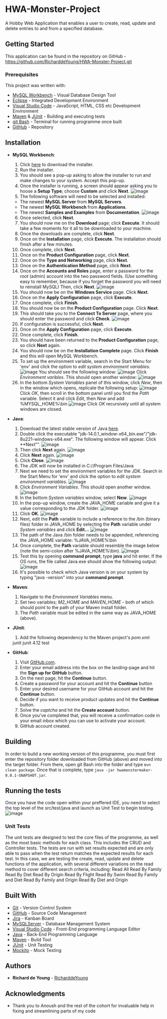 # HWA-Monster-Project

A Hobby Web Application that enables a user to create, read, update and delete entries to and from a specified database.

## Getting Started

This application can be found in the repository on GitHub - https://github.com/RicharddeYoung/HWA-Monster-Project.git

### Prerequisites

This project was written with:

* [MySQL Workbench](https://dev.mysql.com/downloads/workbench/) - Visual Database Design Tool
* [Eclipse](https://eclipse.org/downloads/) - Integrated Development Environment
* [Visual Studio Code](https://code.visualstudio.com/download) - JavaScript, HTML, CSS etc Development Environment
* [Maven](https://maven.apache.org/) & [JUnit](https://juit.org/) - Building and executing tests
* [git Bash](https://git-scm.com/) - Terminal for running programme once built
* [GitHub](https://github.com/) - Repository


## Installation

* **MySQL Workbench**:
  1. Click [here](https://dev.mysql.com/downloads/windows/installer/8.0.html/) to download the installer.
  2. Run the installer.
  3. You should see a pop-up asking to allow the installer to run and make changes to your system. Accept this pop-up.
  4. Once the installer is running, a screen should appear asking you to hoose a **Setup Type**; choose **Custom** and click **Next**.
  ![image](https://user-images.githubusercontent.com/103578351/172066238-31fe3a71-73c4-4379-90e7-a5b8e2266822.png)
  5. The following software will need to be selected and installed:
    * The newest **MySQL Server** from **MySQL Servers**.
    * The newest **MySQL Workbench** from **Applications**.
    * The newest **Samples and Examples** from **Documentation**.
  ![image](https://user-images.githubusercontent.com/103578351/172066475-c2f200a0-3686-4cd0-ba63-7a4f8d37c926.png)
  6. Once selected, click **Next**.
  7. You should now me on the **Download** page; click **Execute**. It should take a few moments for it all to be downloaded to your machine.
  8. Once the downloads are complete, click **Next**.
  9. Once on the **Installation** page, click **Execute**. The installation should finish after a few minutes.
  10. Once complete, click **Next**.
  11. Once on the **Product Configuration** page, click **Next**.
  12. Once on the **Type and Networking** page, click **Next**.
  13. Once on the **Authentication Method** page, click **Next**.
  14. Once on the **Accounts and Roles** page, enter a password for the _root_ (admin) account into the two password fields. (Use something easy to remember, because if you forget the password you will need to reinstall MySQL) Then, click **Next**.
  ![image](https://user-images.githubusercontent.com/103578351/172067126-57e16355-9d06-407b-97f6-f5bdb6cb3336.png)
  15. You should now be on the **Windows Service** page. Click **Next**.
  16. Once on the **Apply Configuration** page, click **Execute**.
  17. Once complete, click **Finish**.
  18. You should now be on the **Product Configuration** page. Click **Next**.
  19. This should take you to the **Connect To Server** page, where you should enter the password and click **Check**.
  ![image](https://user-images.githubusercontent.com/103578351/172067247-aaaca218-71c0-4ec9-b488-26b112111e7b.png)
  20. If configuration is successful, click **Next**.
  21. Once on the **Apply Configuration** page, click **Execute**.
  22. Once complete, click **Finish**.
  23. You should have been returned to the **Product Configuration** page, so click **Next** again.
  24. You should now be on the **Installation Complete** page. Click **Finish** and this will open MySQL Workbench.
  25. To set up the environment variable, search in the Start Menu for 'env' and click the option to _edit system environment variables_.
  ![image](https://user-images.githubusercontent.com/103578351/172067433-095fab9d-a4cd-4dd1-a0ec-eec6ce6e3424.png)
    You should see the following window:
  ![image](https://user-images.githubusercontent.com/103578351/172067500-fb11b261-f93c-4e6f-94dd-91b8828e4666.png)
    Click _Environment varibles_. This should open another window:
  ![image](https://user-images.githubusercontent.com/103578351/172067535-f7da2aab-7d73-4929-9f38-93faa7ce1aac.png)
  26. In the bottom _System Variables_ panel of this window, click _New_, then in the window which opens, replicate the following setup:
  ![image](https://user-images.githubusercontent.com/103578351/172067593-b684eee5-f0cb-4838-960f-56b33e51d715.png)
    Click _OK_, then scroll in the bottom panel until you find the _Path_ variable. Select it and click _Edit_, then _New_ and add %MYSQL_HOME%\bin
  ![image](https://user-images.githubusercontent.com/103578351/172067663-64094648-ee35-4f2c-9be6-21ee7e6c2f77.png)
    Click _OK_ recursively until all system windows are closed.

* **Java**:
  1. Download the latest stable version of Java [here](https://www.oracle.com/java/technologies/javase/jdk14-archive-downloads.html).
  2. Double click the executable "jdk-14.0.1_window-x64_bin.exe"/"jdk-8u221-windows-x64.exe". The following window will appear. Click **Next"".
  ![image](https://user-images.githubusercontent.com/103578351/172070129-d148a981-e00a-477a-855e-1e1d2bfcc5db.png)
  3. Then click **Next** again.
  ![image](https://user-images.githubusercontent.com/103578351/172070434-3e4d6126-832d-4613-9c59-c30b7e23b4d9.png)
  4. Click **Next** again.
  ![image](https://user-images.githubusercontent.com/103578351/172070531-78dc2038-73c0-46b5-9607-a645d8cb6120.png)
  5. Click **Close**.
  ![image](https://user-images.githubusercontent.com/103578351/172070668-9190465b-4efe-4f82-b1bb-c719278835cf.png)
  6. The JDK will now be installed in C://Program Files/Java
  7. Next we need to set the environment variables for the JDK. Search in the Start Menu for 'env' and click the option to _edit system environment variables_.
  ![image](https://user-images.githubusercontent.com/103578351/172071128-ea95d06d-a6d9-4dac-a9cb-ce81fde7b1d8.png)
  8. Click _Environment Variables_. This should open another window.
  ![image](https://user-images.githubusercontent.com/103578351/172071472-5bd84c45-c9f1-493a-be1e-4f96300fae23.png)
  9. In the bottom _System variables_ window, select **New**.
  ![image](https://user-images.githubusercontent.com/103578351/172071601-89f380e4-5f3d-42d1-b866-133e6ea774fb.png)
  10. In the pop-up window, create the JAVA_HOME cariable and give it a value corresponding to the JDK folder.
  ![image](https://user-images.githubusercontent.com/103578351/172071637-c8ca107b-5b1c-4ac1-9854-396425048e26.png)
  11. Click **OK**.
  ![image](https://user-images.githubusercontent.com/103578351/172071649-87df771d-3e26-4009-89cb-6e142848bcd6.png)
  12. Next, edit the **Path** variable to include a reference to the /bin (binary files) folder in JAVA_HOME by selecting the **Path** variable under _System variables_ and click **Edit...**
  ![image](https://user-images.githubusercontent.com/103578351/172072141-cf8904d9-efaf-4666-93b1-33c6e415ec07.png)
  13. The path of the Java /bin folder needs to be appended, referencing the JAVA_HOME variable: %JAVA_HOME%\bin
  14. Once complete, the **Path** variable should resemble the image below (note the semi-colon after %JAVA_HOME%\bin).
  ![image](https://user-images.githubusercontent.com/103578351/172072479-3b53df87-f099-4162-b5fe-bc6652f69387.png)
  15. Test this by opening **command prompt**, type **java** and hit enter.
      If the OS runs, the file called Java.exe should show the following output:
  ![image](https://user-images.githubusercontent.com/103578351/172072634-a0e64c4f-6cab-4b8c-b0ef-5110c444bda8.png)
  16. It's possible to check which Java version is on your system by typing "java -version" into your **command prompt**.

* **Maven**:
  1. Navigate to the _Environment Variables_ menu.
  2. Set two variables; _M2_HOME_ and _MAVEN_HOME_ - both of which should point to the path of your Maven install folder.
  3. The _Path_ variable must be edited in the same way as JAVA_HOME (above).

* **JUnit**:
  1. Add the following dependency to the Maven project's _pom.xml_:
    <dependency>
      <groupId>junit</groupId>
      <artifactId>junit</artifactId>
      <version>4.12</version>
      <scope>test</scope>
    </dependency>

* **GitHub**:
  1. Visit [GitHub.com](https://github.com/).
  2. Enter your email address into the box on the landing-page and hit the **Sign up for GitHub** button.
  3. On the next page, hit the **Continue** button.
  4. Create a password for your account and hit the **Continue** button
  5. Enter your desired username for your GitHub account and hit the **Continue** button.
  6. Decide if you want to receive product updates and hit the **Continue** button.
  7. Solve the _captcha_ and hit the **Create account** button.
  8. Once you've completed that, you will receive a confirmation code in your email inbox which you can use to activate your account.
  9. GitHub account created.


## Building

In order to build a new working version of this programme, you must first enter the repository folder downloaded from GitHub (above) and moved into the target folder. From there, open git Bash into the folder and type `mvn clean package`. Once that is complete, type `java -jar hwamonstermaker-0.0.1-SNAPSHOT.jar`.


## Running the tests

Once you have the code open within your preffered IDE, you need to select the top level of the src/test/java and launch as Unit Test to begin testing.
![image](https://user-images.githubusercontent.com/103578351/172025693-d46b387b-881d-4b6d-8625-75b86923e45b.png)



### Unit Tests 

The unit tests are designed to test the core files of the programme, as well as the most basic methods for each class. This includes the CRUD and Controller tests. The tests are run with set results expected and are only able to pass when the test return matches the expected results for each test.
In this case, we are testing the create, read, update and delete functions of the application, with several different variations on the read method to cover different search criteria, including:  Read All
                      Read By Family
                      Read By Diet
                      Read By Origin
                      Read By Flight
                      Read By Swim
                      Read By Family and Diet
                      Read By Family and Origin
                      Read By Diet and Origin


## Built With

* [Git](https://git-scm.com/) - Version Control System
* [GitHub](https://github.com/) - Source Code Management
* [Jira](https://start.atlassian.com/) - Kanban Board
* [MySQLServer](https://dev.mysql.com/) - Database Management System
* [Visual Studio Code](https://code.visualstudio.com/download/) - Front-End programming Language Editor
* [Java](https://java.com/) - Back-End Programming Language
* [Maven](https://maven.apache.org/) - Build Tool
* [JUnit](https://junit.org/) - Unit Testing
* [Mockito](https://site.mockito.org/) - Mock Testing


## Authors

* **Richard de Young** - [RicharddeYoung](https://github.com/RicharddeYoung)


## Acknowledgments

* Thank you to Anoush and the rest of the cohort for invaluable help in fixing and streamlining parts of my code
